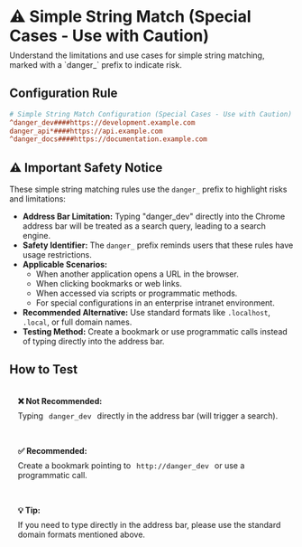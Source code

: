 # ⚠️ Simple String Match (Special Cases - Use with Caution)
<p class="description">Understand the limitations and use cases for simple string matching, marked with a `danger_` prefix to indicate risk.</p>

## Configuration Rule

```ini
# Simple String Match Configuration (Special Cases - Use with Caution)
^danger_dev####https://development.example.com
danger_api*####https://api.example.com
^danger_docs####https://documentation.example.com
```

## ⚠️ Important Safety Notice
These simple string matching rules use the `danger_` prefix to highlight risks and limitations:

- **Address Bar Limitation:** Typing "danger_dev" directly into the Chrome address bar will be treated as a search query, leading to a search engine.
- **Safety Identifier:** The `danger_` prefix reminds users that these rules have usage restrictions.
- **Applicable Scenarios:**
  - When another application opens a URL in the browser.
  - When clicking bookmarks or web links.
  - When accessed via scripts or programmatic methods.
  - For special configurations in an enterprise intranet environment.
- **Recommended Alternative:** Use standard formats like `.localhost`, `.local`, or full domain names.
- **Testing Method:** Create a bookmark or use programmatic calls instead of typing directly into the address bar.

## How to Test

<div class="test-links">
  <div class="test-link">
    <strong>❌ Not Recommended:</strong>
    <span>Typing <code>danger_dev</code> directly in the address bar (will trigger a search).</span>
  </div>
  <div class="test-link">
    <strong>✅ Recommended:</strong>
    <span>Create a bookmark pointing to <code>http://danger_dev</code> or use a programmatic call.</span>
  </div>
  <div class="test-link">
    <strong>💡 Tip:</strong>
    <span>If you need to type directly in the address bar, please use the standard domain formats mentioned above.</span>
  </div>
</div>

<style>
.description {
  color: var(--vp-c-text-2);
  margin-top: -10px;
  margin-bottom: 20px;
}
.test-links {
  display: flex;
  flex-direction: column;
  gap: 15px;
  margin-top: 20px;
}
.test-link {
  background: var(--vp-c-bg-soft);
  padding: 15px;
  border-radius: 10px;
  border: 1px solid var(--vp-c-divider);
}
.test-link strong {
  color: var(--vp-c-brand-1);
  display: block;
  margin-bottom: 8px;
}
.test-link code {
  background: var(--vp-c-code-bg);
  padding: 2px 6px;
  border-radius: 4px;
  font-size: 0.9em;
  color: var(--vp-c-code);
}
.test-link a {
  font-weight: 600;
}
</style> 